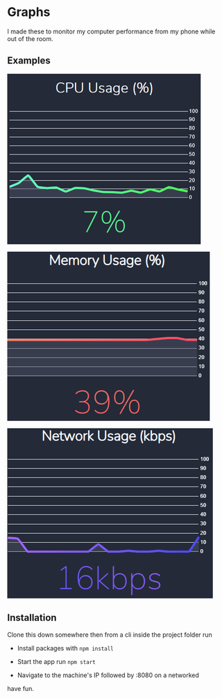 # Graphs

I made these to monitor my computer performance from my phone while out of the room.

## Examples

![CPU](https://raw.githubusercontent.com/CameronGuthrie/JS_TOP_GRAPH/main/assets/CPU.png)

![MEM](https://raw.githubusercontent.com/CameronGuthrie/JS_TOP_GRAPH/main/assets/MEM.png)

![NET](https://raw.githubusercontent.com/CameronGuthrie/JS_TOP_GRAPH/main/assets/NET.png)

## Installation

Clone this down somewhere then from a cli inside the project folder run

* Install packages with `npm install`

* Start the app run `npm start`

* Navigate to the machine's IP followed by :8080 on a networked

have fun.
